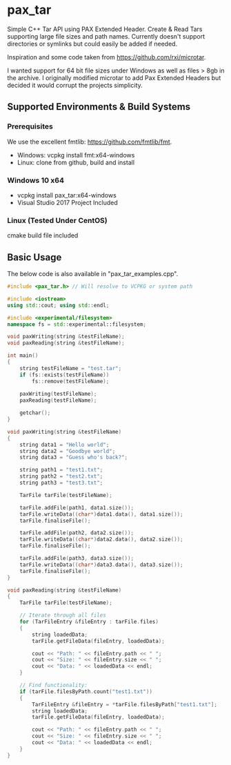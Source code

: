 # pax_tar
Simple C++ Tar API using PAX Extended Header. Create &amp; Read Tars supporting large file sizes and path names. Currently doesn't support directories or symlinks but could easily be added if needed.

Inspiration and some code taken from https://github.com/rxi/microtar.

I wanted support for 64 bit file sizes under Windows as well as files > 8gb in the archive.  I originally modified microtar to add Pax Extended Headers but decided it would corrupt the projects simplicity.

## Supported Environments & Build Systems
### Prerequisites 
We use the excellent fmtlib: https://github.com/fmtlib/fmt.
- Windows: vcpkg install fmt:x64-windows
- Linux: clone from github, build and install

### Windows 10 x64
- vcpkg install pax_tar:x64-windows
- Visual Studio 2017 Project Included

### Linux (Tested Under CentOS)
cmake build file included

## Basic Usage
The below code is also available in "pax_tar_examples.cpp".

```cpp
#include <pax_tar.h> // Will resolve to VCPKG or system path

#include <iostream>
using std::cout; using std::endl;

#include <experimental/filesystem>
namespace fs = std::experimental::filesystem;

void paxWriting(string &testFileName);
void paxReading(string &testFileName);

int main()
{
    string testFileName = "test.tar";
    if (fs::exists(testFileName))
        fs::remove(testFileName);
    
    paxWriting(testFileName);
    paxReading(testFileName);

    getchar();
}

void paxWriting(string &testFileName)
{
    string data1 = "Hello world";
    string data2 = "Goodbye world";
    string data3 = "Guess who's back?";

    string path1 = "test1.txt";
    string path2 = "test2.txt";
    string path3 = "test3.txt";

    TarFile tarFile(testFileName);

    tarFile.addFile(path1, data1.size());
    tarFile.writeData((char*)data1.data(), data1.size());
    tarFile.finaliseFile();

    tarFile.addFile(path2, data2.size());
    tarFile.writeData((char*)data2.data(), data2.size());
    tarFile.finaliseFile();

    tarFile.addFile(path3, data3.size());
    tarFile.writeData((char*)data3.data(), data3.size());
    tarFile.finaliseFile();
}

void paxReading(string &testFileName)
{
    TarFile tarFile(testFileName);

    // Iterate through all files
    for (TarFileEntry &fileEntry : tarFile.files)
    {
        string loadedData;
        tarFile.getFileData(fileEntry, loadedData);

        cout << "Path: " << fileEntry.path << " ";
        cout << "Size: " << fileEntry.size << " ";
        cout << "Data: " << loadedData << endl;
    }

    // Find functionality:
    if (tarFile.filesByPath.count("test1.txt"))
    {
        TarFileEntry &fileEntry = *tarFile.filesByPath["test1.txt"];
        string loadedData;
        tarFile.getFileData(fileEntry, loadedData);

        cout << "Path: " << fileEntry.path << " ";
        cout << "Size: " << fileEntry.size << " ";
        cout << "Data: " << loadedData << endl;
    }
}
